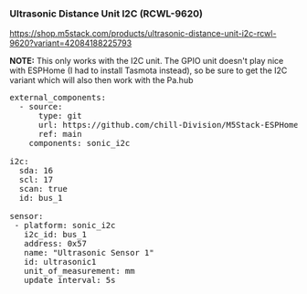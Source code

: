 ### Ultrasonic Distance Unit I2C (RCWL-9620)

https://shop.m5stack.com/products/ultrasonic-distance-unit-i2c-rcwl-9620?variant=42084188225793

<b>NOTE:</b> This only works with the I2C unit. The GPIO unit doesn't play nice with ESPHome (I had to install Tasmota instead), so be sure to get the I2C variant which will also then work with the Pa.hub

<pre>
external_components:
  - source:
      type: git
      url: https://github.com/chill-Division/M5Stack-ESPHome/
      ref: main
    components: sonic_i2c

i2c:
  sda: 16
  scl: 17
  scan: true
  id: bus_1

sensor:
 - platform: sonic_i2c
   i2c_id: bus_1
   address: 0x57
   name: "Ultrasonic Sensor 1"
   id: ultrasonic1
   unit_of_measurement: mm
   update_interval: 5s
</pre>
